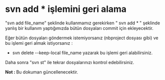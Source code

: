 # svn add * işlemini geri alama

"svn add file_name"  şeklinde kullanmamız gerekirken " svn add  * "  şeklinde yanlış bir kullanım yaptığımızda bütün dosyaları commit için ekleyecektir.

Eğer bütün dosyaları göndermek istemiyorsanız (nbproject dosyası gibi) ve bu işlemi geri almak istiyorsanız :
  - svn delete --keep-local file_name yazarak bu işlemi geri alabilirsiniz.

  Daha sonra "svn st" ile tekrar dosyalarınızı kontrol edebilirsiniz.


<b>Not : </b> Bu dokuman güncellenecektir. 
